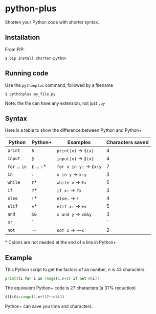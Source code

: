 # python-plus
Shorten your Python code with shorter syntax.

## Installation

From PIP:

```
$ pip install shorter-python
```

## Running code

Use the `pythonplus` command, followed by a filename

```
$ pythonplus my_file.py
```

Note: the file can have any extension, not just `.py`

## Syntax

Here is a table to show the difference between Python and Python+

|Python|Python+|Examples|Characters saved|
|-|-|-|-|
|`print`|`$`|`print(x)` -> `$(x)`|4|
|`input`|`§`|`input(x)` -> `§(x)`|4|
|`for` ... `in`|`£` ... `:`\*|`for x in y:` -> `£x:y`|7|
|`in`|`:`|`x in y` -> `x:y`|3|
|`while`|`€`\*|`while x` -> `€x`|5|
|`if`|`?`\*|`if x:` -> `?x`|3|
|`else`|`!`\*|`else:` -> `!`|4|
|`elif`|`±`\*|`elif x:` -> `±x`|5|
|`and`|`&&`|`x and y` -> `x&&y`|3|
|`or`|`||`|`x or y` -> `x||y`|2|
|`not`|`~~`|`not x` -> `~~x`|2|

\* Colons are not needed at the end of a line in Python+

## Example

This Python script to get the factors of an number, n is 43 characters:

```python
print([i for i in range(1,n+1) if not n%i])
```

The equivalent Python+ code is 27 characters (a 37% reduction)

```python
$([i£i:range(1,n+1)?~~n%i])
```

Python+ can save you time and characters.
